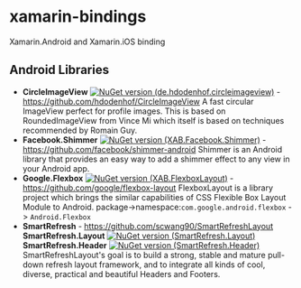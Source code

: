 # xamarin-bindings

Xamarin.Android and Xamarin.iOS binding

## Android Libraries

- **CircleImageView** [![NuGet version (de.hdodenhof.circleimageview)](https://img.shields.io/nuget/v/de.hdodenhof.circleimageview.svg)](https://www.nuget.org/packages/de.hdodenhof.circleimageview/) -  https://github.com/hdodenhof/CircleImageView
A fast circular ImageView perfect for profile images. This is based on RoundedImageView from Vince Mi which itself is based on techniques recommended by Romain Guy.
- **Facebook.Shimmer** [![NuGet version (XAB.Facebook.Shimmer)](https://img.shields.io/nuget/v/XAB.Facebook.Shimmer.svg)](https://www.nuget.org/packages/XAB.Facebook.Shimmer/) -  https://github.com/facebook/shimmer-android
Shimmer is an Android library that provides an easy way to add a shimmer effect to any view in your Android app.
- **Google.Flexbox** [![NuGet version (XAB.FlexboxLayout)](https://img.shields.io/nuget/v/XAB.FlexboxLayout.svg)](https://www.nuget.org/packages/XAB.FlexboxLayout/) -  https://github.com/google/flexbox-layout 
FlexboxLayout is a library project which brings the similar capabilities of CSS Flexible Box Layout Module to Android.
package->namespace:`com.google.android.flexbox` -> `Android.Flexbox`
- **SmartRefresh** -  https://github.com/scwang90/SmartRefreshLayout
**SmartRefresh.Layout** [![NuGet version (SmartRefresh.Layout)](https://img.shields.io/nuget/v/SmartRefresh.Layout.svg)](https://www.nuget.org/packages/SmartRefresh.Layout/)
**SmartRefresh.Header** [![NuGet version (SmartRefresh.Header)](https://img.shields.io/nuget/v/SmartRefresh.Header.svg)](https://www.nuget.org/packages/SmartRefresh.Header/)
SmartRefreshLayout's goal is to build a strong, stable and mature pull-down refresh layout framework, and to integrate all kinds of cool, diverse, practical and beautiful Headers and Footers.

<!--## iOS Libraries-->
